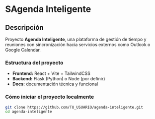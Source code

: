 # SAgenda Inteligente

## Descripción
Proyecto **Agenda Inteligente**, una plataforma de gestión de tiempo y reuniones con sincronización hacia servicios externos como Outlook o Google Calendar.

### Estructura del proyecto
- **Frontend:** React + Vite + TailwindCSS  
- **Backend:** Flask (Python) o Node (por definir)  
- **Docs:** documentación técnica y funcional

### Cómo iniciar el proyecto localmente
```bash
git clone https://github.com/TU_USUARIO/agenda-inteligente.git
cd agenda-inteligente
